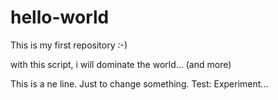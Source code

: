 # hello-world
This is my first repository :-)

with this script, i will dominate the world... (and more)

This is a ne line. Just to change something.
Test: Experiment...
